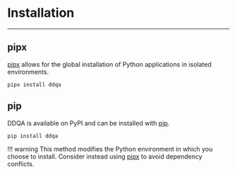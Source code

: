 # Installation

-----

## pipx

[pipx](https://github.com/pypa/pipx) allows for the global installation of Python applications in isolated environments.

```
pipx install ddqa
```

## pip

DDQA is available on PyPI and can be installed with [pip](https://pip.pypa.io).

```
pip install ddqa
```

!!! warning
    This method modifies the Python environment in which you choose to install. Consider instead using [pipx](#pipx) to avoid dependency conflicts.
